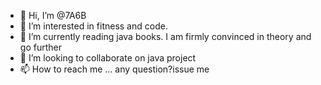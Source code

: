 - 👋 Hi, I’m @7A6B
- 👀 I’m interested in fitness and code.
- 🌱 I’m currently reading java books. I am firmly convinced in theory and go further
- 💞️ I’m looking to collaborate on java project
- 📫 How to reach me ... any question?issue me

<!---
7A6B/7A6B is a ✨ special ✨ repository because its `README.md` (this file) appears on your GitHub profile.
You can click the Preview link to take a look at your changes.
--->
